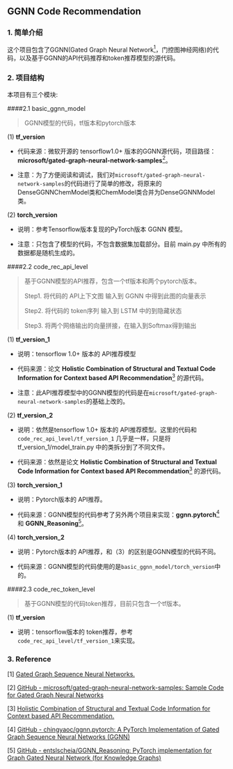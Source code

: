 ## GGNN Code Recommendation

### 1. 简单介绍
这个项目包含了GGNN(Gated Graph Neural Network[<sup>1</sup>](#refer-anchor1)，门控图神经网络)的代码，以及基于GGNN的API代码推荐和token推荐模型的源代码。

### 2. 项目结构
本项目有三个模块:

####2.1 basic_ggnn_model
   
> GGNN模型的代码，tf版本和pytorch版本

(1) **tf_version**
  

- 代码来源：微软开源的 tensorflow1.0+ 版本的GGNN源代码，项目路径：**microsoft/gated-graph-neural-network-samples**[<sup>2</sup>](#refer-anchor2)。

  
- 注意：为了方便阅读和调试，我们对`microsoft/gated-graph-neural-network-samples`的代码进行了简单的修改，将原来的DenseGGNNChemModel类和ChemModel类合并为DenseGGNNModel类。

(2) **torch_version**

  
- 说明：参考Tensorflow版本复现的PyTorch版本 GGNN 模型。


- 注意：只包含了模型的代码，不包含数据集加载部分。目前 main.py 中所有的数据都是随机生成的。

####2.2 code_rec_api_level

>基于GGNN模型的API推荐，包含一个tf版本和两个pytorch版本。
> 
>Step1. 将代码的 API上下文图 输入到 GGNN 中得到此图的向量表示 
> 
>Step2. 将代码的 token序列 输入到 LSTM 中的到隐藏状态
> 
>Step3. 将两个网络输出的向量拼接，在输入到Softmax得到输出


(1) **tf_version_1**

- 说明：tensorflow 1.0+ 版本的 API推荐模型


- 代码来源：论文 **Holistic Combination of Structural and Textual Code Information for Context based API Recommendation**[<sup>3</sup>](#refer-anchor3) 的源代码。


- 注意：此API推荐模型中的GGNN模型的代码是在`microsoft/gated-graph-neural-network-samples`的基础上改的。
  

(2) **tf_version_2**

- 说明：依然是tensorflow 1.0+ 版本的 API推荐模型。这里的代码和 `code_rec_api_level/tf_version_1` 几乎是一样，只是将 tf_version_1/model_train.py 中的类拆分到了不同文件。


- 代码来源：依然是论文 **Holistic Combination of Structural and Textual Code Information for Context based API Recommendation**[<sup>3</sup>](#refer-anchor3) 的源代码。



(3) **torch_version_1**

- 说明：Pytorch版本的 API推荐。
  

- 代码来源：GGNN模型的代码参考了另外两个项目来实现：**ggnn.pytorch**[<sup>4</sup>](#refer-anchor4) 和 **GGNN_Reasoning**[<sup>5</sup>](#refer-anchor5)。



(4) **torch_version_2**

- 说明：Pytorch版本的 API推荐，和（3）的区别是GGNN模型的代码不同。

- 代码来源：GGNN模型的代码使用的是`basic_ggnn_model/torch_version`中的。



####2.3 code_rec_token_level

>基于GGNN模型的代码token推荐，目前只包含一个tf版本。

(1) **tf_version**

- 说明：tensorflow版本的 token推荐，参考`code_rec_api_level/tf_version_1`来实现。


### 3. Reference

<div id="refer-anchor1"></div>

[1] [Gated Graph Sequence Neural Networks.](https://arxiv.org/abs/1511.05493)

<div id="refer-anchor2"></div>

[2] [GitHub - microsoft/gated-graph-neural-network-samples: Sample Code for Gated Graph Neural Networks](https://github.com/microsoft/gated-graph-neural-network-samples)

<div id="refer-anchor3"></div>

[3] [Holistic Combination of Structural and Textual Code Information for Context based API Recommendation.](https://arxiv.org/abs/2010.07514)

<div id="refer-anchor4"></div>

[4] [GitHub - chingyaoc/ggnn.pytorch: A PyTorch Implementation of Gated Graph Sequence Neural Networks (GGNN)](https://github.com/chingyaoc/ggnn.pytorch)

<div id="refer-anchor5"></div>

[5] [GitHub - entslscheia/GGNN_Reasoning: PyTorch implementation for Graph Gated Neural Network (for Knowledge Graphs)](https://github.com/entslscheia/GGNN_Reasoning)

   

    


